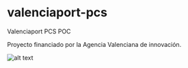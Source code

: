# valenciaport-pcs

Valenciaport PCS POC

Proyecto financiado por la Agencia Valenciana de innovación.

![alt text](http://url/to/img.png)

